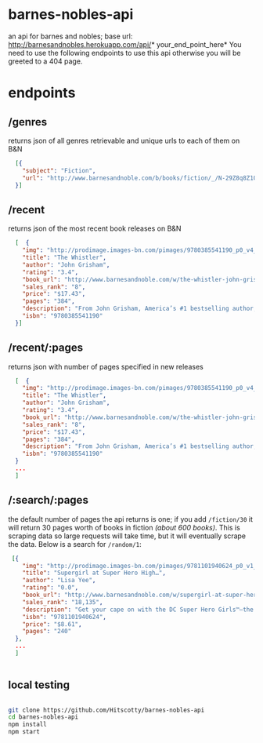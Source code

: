 # barnes-nobles-api
an api for barnes and nobles; base url: http://barnesandnobles.herokuapp.com/api/* your_end_point_here*
You need to use the following endpoints to use this api otherwise you will be greeted to a 404 page.

# endpoints

## /genres
returns json of all genres retrievable and unique urls to each of them on B&N

```json
  [{
    "subject": "Fiction",
    "url": "http://www.barnesandnoble.com/b/books/fiction/_/N-29Z8q8Z10h8"
  }]
```

## /recent
returns json of the most recent book releases on B&N

```json
  [  {
    "img": "http://prodimage.images-bn.com/pimages/9780385541190_p0_v4_s118x184.jpg",
    "title": "The Whistler",
    "author": "John Grisham",
    "rating": "3.4",
    "book_url": "http://www.barnesandnoble.com/w/the-whistler-john-grisham/1123556270;jsessionid=1B0E2465679180C850456174BC030C56.prodny_store01-va08?ean=9780385541190",
    "sales_rank": "8",
    "price": "$17.43",
    "pages": "384",
    "description": "From John Grisham, America’s #1 bestselling author, comes the most electrifying novel of the year, a high-stakes thrill ride through the darkest corners of the Sunshine State.   We expect our judges to be honest and wise. Their integrity and impartiality are the bedrock of the entire judicial system. We trust them to ensure fair",
    "isbn": "9780385541190"
  }]
```

## /recent/:pages
returns json with number of pages specified in new releases 

```json
  [  {
    "img": "http://prodimage.images-bn.com/pimages/9780385541190_p0_v4_s118x184.jpg",
    "title": "The Whistler",
    "author": "John Grisham",
    "rating": "3.4",
    "book_url": "http://www.barnesandnoble.com/w/the-whistler-john-grisham/1123556270;jsessionid=1B0E2465679180C850456174BC030C56.prodny_store01-va08?ean=9780385541190",
    "sales_rank": "8",
    "price": "$17.43",
    "pages": "384",
    "description": "From John Grisham, America’s #1 bestselling author, comes the most electrifying novel of the year, a high-stakes thrill ride through the darkest corners of the Sunshine State.   We expect our judges to be honest and wise. Their integrity and impartiality are the bedrock of the entire judicial system. We trust them to ensure fair",
    "isbn": "9780385541190"
  }
  ... 
  ]
```
## /:search/:pages
the default number of pages the api returns is one; if you add `/fiction/30` it will return 
30 pages worth of books in fiction *(about 600 books)*. This is scraping data so large requests will take time, but it will eventually scrape the data.  Below is a search for `/random/1`: 

``` json
 [{
    "img": "http://prodimage.images-bn.com/pimages/9781101940624_p0_v1_s118x184.jpg",
    "title": "Supergirl at Super Hero High…",
    "author": "Lisa Yee",
    "rating": "0.0",
    "book_url": "http://www.barnesandnoble.com/w/supergirl-at-super-hero-high-lisa-yee/1123385564;jsessionid=BEA6C7A69DF9E82445BD23FFBD242580.prodny_store01-va09?ean=9781101940624",
    "sales_rank": "18,135",
    "description": "Get your cape on with the DC Super Hero Girls™—the unprecedented new Super Hero universe especially for girls! Readers of all ages can fly high with the all-new adventures of Wonder Woman™, Supergirl™, Batgirl™, and some of the world’s most iconic female super heroes as high schoolers!   Supergirl is the new girl in",
    "isbn": "9781101940624",
    "price": "$8.61",
    "pages": "240"
  },
  ...
  ]
 
```

## local testing

``` bash

git clone https://github.com/Hitscotty/barnes-nobles-api
cd barnes-nobles-api
npm install
npm start

```
